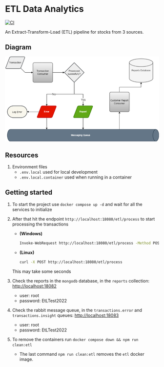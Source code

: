 # ETL Data Analytics

[![CI][ci_badge]][ci]

[ci]: https://github.com/Neo-Ciber94/ETL-Data-Analytics/actions/workflows/ci.yml
[ci_badge]: https://github.com/Neo-Ciber94/ETL-Data-Analytics/actions/workflows/ci.yml/badge.svg

An Extract-Transform-Load (ETL) pipeline for stocks from 3 sources.

## Diagram

![Flow graph](./assets/process_transactions_graph.png)

## Resources

1. Environment files
   - `.env.local` used for local development
   - `.env.local.container` used when running in a container

## Getting started

1. To start the project use `docker compose up -d` and wait for all the services to initialize
2. After that hit the endpoint `http://localhost:18080/etl/process` to start processing the transactions

   - **(Windows)**

     ```bash
     Invoke-WebRequest http://localhost:18080/etl/process -Method POST -UseBasicParsing
     ```

   - **(Linux)**

     ```bash
     curl -X POST http://localhost:18080/etl/process
     ```

   This may take some seconds

3. Check the reports in the `mongodb` database, in the `reports` collection: <http://localhost:18082>
   - user: root
   - password: EtLTest2022
4. Check the rabbit message queue, in the `transactions.error` and `transactions.insight` queues: <http://localhost:18083>
   - user: root
   - password: EtLTest2022
5. To remove the containers run `docker compose down && npm run clean:etl`
   - The last command `npm run clean:etl` removes the `etl` docker image.
